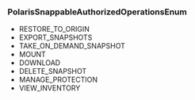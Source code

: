 ### PolarisSnappableAuthorizedOperationsEnum
- RESTORE_TO_ORIGIN
- EXPORT_SNAPSHOTS
- TAKE_ON_DEMAND_SNAPSHOT
- MOUNT
- DOWNLOAD
- DELETE_SNAPSHOT
- MANAGE_PROTECTION
- VIEW_INVENTORY
